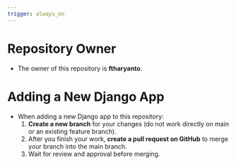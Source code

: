 ```yaml
---
trigger: always_on
---
```


# Repository Owner
- The owner of this repository is **ftharyanto**.
 
# Adding a New Django App
- When adding a new Django app to this repository:
  1. **Create a new branch** for your changes (do not work directly on main or an existing feature branch).
  2. After you finish your work, **create a pull request on GitHub** to merge your branch into the main branch.
  3. Wait for review and approval before merging.

